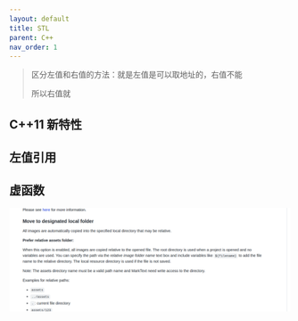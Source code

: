 ```yaml
---
layout: default
title: STL
parent: C++
nav_order: 1
---
```


> 区分左值和右值的方法：就是左值是可以取地址的，右值不能
> 
> 所以右值就

## C++11 新特性

## 左值引用

## 虚函数

![](../../docImgs/STL_imgs/2022-10-11-13-10-44-image.png)
